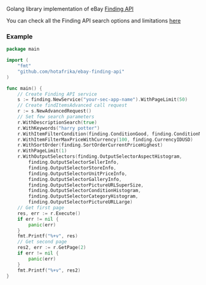 Golang library implementation of eBay [Finding API](https://developer.ebay.com/Devzone/finding/Concepts/FindingAPIGuide.html)

You can check all the Finding API search options and limitations [here](https://developer.ebay.com/Devzone/finding/CallRef/index.html)



### Example
```go
package main

import (
	"fmt"
	"github.com/hotafrika/ebay-finding-api"
)

func main() {
	// Create Finding API service
	s := finding.NewService("your-sec-app-name").WithPageLimit(50)
	// Create findItemsAdvanced call request
	r := s.NewAdvancedRequest()
	// Set few search parameters
	r.WithDescriptionSearch(true)
	r.WithKeywords("harry potter")
	r.WithItemFilterCondition(finding.ConditionGood, finding.ConditionNew)
	r.WithItemFilterMaxPriceWithCurrency(100, finding.CurrencyIDUSD)
	r.WithSortOrder(finding.SortOrderCurrentPriceHighest)
	r.WithPageLimit(1)
	r.WithOutputSelectors(finding.OutputSelectorAspectHistogram,
		finding.OutputSelectorSellerInfo,
		finding.OutputSelectorStoreInfo,
		finding.OutputSelectorUnitPriceInfo,
		finding.OutputSelectorGalleryInfo,
		finding.OutputSelectorPictureURLSuperSize,
		finding.OutputSelectorConditionHistogram,
		finding.OutputSelectorCategoryHistogram,
		finding.OutputSelectorPictureURLLarge)
	// Get first page
	res, err := r.Execute()
	if err != nil {
		panic(err)
	}
	fmt.Printf("%+v", res)
	// Get second page
	res2, err := r.GetPage(2)
	if err != nil {
		panic(err)
	}
	fmt.Printf("%+v", res2)
}

```

